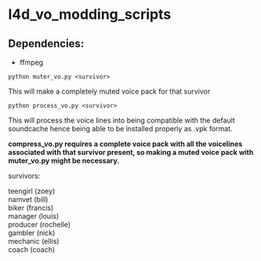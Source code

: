 # l4d_vo_modding_scripts

## Dependencies:
- ffmpeg

``` python muter_vo.py <survivor> ``` 
  
This will make a completely muted voice pack for that survivor

``` python process_vo.py <survivor> ``` 
  
This will process the voice lines into being compatible with the default soundcache hence being able to be installed properly as .vpk format.

**compress_vo.py requires a complete voice pack with all the voicelines associated with that survivor present, so making a muted voice pack with muter_vo.py might be necessary.**

survivors:  

teengirl (zoey)  
namvet (bill)  
biker (francis)   
manager (louis)  
producer (rochelle)  
gambler (nick)  
mechanic (ellis)  
coach (coach)  
